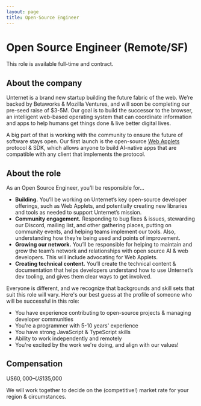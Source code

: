 ```yaml
---
layout: page
title: Open-Source Engineer
---
```


# Open Source Engineer (Remote/SF)

This role is available full-time and contract.

## About the company

Unternet is a brand new startup building the future fabric of the web. We’re backed by Betaworks & Mozilla Ventures, and will soon be completing our pre-seed raise of $3-5M. Our goal is to build the successor to the browser, an intelligent web-based operating system that can coordinate information and apps to help humans get things done & live better digital lives.

A big part of that is working with the community to ensure the future of software stays open. Our first launch is the open-source [Web Applets](https://github.com/unternet-co/web-applets/) protocol & SDK, which allows anyone to build AI-native apps that are compatible with any client that implements the protocol.

## About the role

As an Open Source Engineer, you’ll be responsible for…

- **Building.** You’ll be working on Unternet’s key open-source developer offerings, such as Web Applets, and potentially creating new libraries and tools as needed to support Unternet’s mission.
- **Community engagement.** Responding to bug fixes & issues, stewarding our Discord, mailing list, and other gathering places, putting on community events, and helping teams implement our tools. Also, understanding how they’re being used and points of improvement.
- **Growing our network.** You’ll be responsible for helping to maintain and grow the team’s network and relationships with open source AI & web developers. This will include advocating for Web Applets.
- **Creating technical content.** You’ll create the technical content & documentation that helps developers understand how to use Unternet’s dev tooling, and gives them clear ways to get involved.

Everyone is different, and we recognize that backgrounds and skill sets that suit this role will vary. Here's our best guess at the profile of someone who will be successful in this role:

- You have experience contributing to open-source projects & managing developer communities
- You're a programmer with 5-10 years' experience
- You have strong JavaScript & TypeScript skills
- Ability to work independently and remotely
- You're excited by the work we're doing, and align with our values!

## Compensation

US$60,000 – US$135,000

We will work together to decide on the (competitive!) market rate for your region & circumstances.
